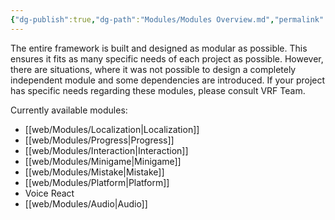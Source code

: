 ```yaml
---
{"dg-publish":true,"dg-path":"Modules/Modules Overview.md","permalink":"/modules/modules-overview/","pinned":true,"noteIcon":""}
---
```


The entire framework is built and designed as modular as possible. This ensures it fits as many specific needs of each project as possible. However, there are situations, where it was not possible to design a completely independent module and some dependencies are introduced. If your project has specific needs regarding these modules, please consult VRF Team. 

Currently available modules:
- [[web/Modules/Localization\|Localization]]
- [[web/Modules/Progress\|Progress]]
- [[web/Modules/Interaction\|Interaction]]
- [[web/Modules/Minigame\|Minigame]]
- [[web/Modules/Mistake\|Mistake]]
- [[web/Modules/Platform\|Platform]]
- Voice React
- [[web/Modules/Audio\|Audio]]